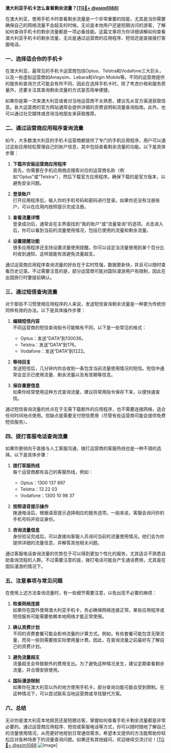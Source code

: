 **澳大利亚手机卡怎么查看剩余流量？[[TG💪+ @esim1088](https://t.me/s/esim1088)]**

在澳大利亚，使用手机卡时查看剩余流量是一个非常重要的技能，尤其是当你需要确保自己的网络流量不会超支的时候。无论是本地用户还是短期访问的游客，了解如何查询手机卡的剩余流量都是一项必备技能。这篇文章将为你详细讲解如何查看澳大利亚手机卡的剩余流量，无论是通过运营商的应用程序、短信还是直接拨打客服电话。

### **一、选择适合你的手机卡**

在澳大利亚，最常见的手机卡运营商包括Optus、Telstra和Vodafone三大巨头，以及一些虚拟运营商如Amaysim、Lebara和Virgin Mobile等。不同的运营商提供的服务和查询方式可能会有所不同，因此在选择手机卡时，除了考虑价格和服务质量外，还要关注其查询剩余流量的方式是否简单便捷。

如果你是第一次来澳大利亚或者对当地运营商不太熟悉，建议先从官方渠道获取信息。各大运营商的官方网站通常会提供详细的资费说明和流量查询指南。此外，也可以通过社交媒体或咨询当地朋友来获取推荐。

### **二、通过运营商应用程序查询流量**

如今，大多数澳大利亚的手机卡运营商都提供了专门的手机应用程序，用户可以通过这些应用轻松管理自己的账户信息，其中包括查看剩余流量的功能。以下是具体步骤：

1. **下载并安装运营商应用程序**  
   首先，你需要在手机应用商店搜索对应的运营商名称（例如“Optus”或“Telstra”），然后下载官方应用程序。确保下载的是官方版本，以避免安全问题。

2. **登录账户**  
   打开应用程序后，输入你的手机号码和密码进行登录。如果你还没有注册账户，可以在应用内按照提示完成注册。

3. **查看流量详情**  
   登录成功后，通常会在主界面找到“我的账户”或“流量查询”的选项。点击进入后，你可以看到当前的流量使用情况，包括已使用的流量和剩余流量。

4. **设置提醒功能**  
   很多应用程序还支持设置流量使用提醒。你可以设定当流量使用到某个百分比时收到通知，这样就能有效避免流量超支。

通过运营商应用程序查询流量的好处在于实时性强，数据更新快，并且可以随时查看历史记录。不过需要注意的是，部分运营商可能对国际漫游用户有限制，因此在出国旅行时要提前确认。

### **三、通过短信查询流量**

对于那些不习惯使用应用程序的人来说，发送短信查询剩余流量是一种更为传统但同样有效的办法。以下是具体操作步骤：

1. **编辑短信内容**  
   不同运营商的短信查询指令可能略有不同，以下是一些常见的格式：
   - Optus：发送“DATA”到130036。
   - Telstra：发送“DATA”到176。
   - Vodafone：发送“DATA”到1222。

2. **等待回复**  
   发送短信后，几分钟内你会收到一条包含当前流量使用情况的短信。短信中通常会显示已使用流量、剩余流量以及有效期等信息。

3. **保存重要信息**  
   如果你经常使用这种方式查询流量，建议将常用指令保存下来，以便快速查找。

通过短信查询流量的优点在于无需下载额外的应用程序，也不需要连接网络，适合任何时间地点使用。但缺点是需要支付短信费用（尽管有些运营商可能会提供免费短信服务）。

### **四、拨打客服电话查询流量**

如果你更倾向于直接与人工客服沟通，拨打运营商的客服热线也是一种不错的选择。以下是具体步骤：

1. **拨打客服热线**  
   每个运营商都有自己的客服热线，例如：
   - Optus：1300 137 897
   - Telstra：13 22 03
   - Vodafone：1300 10 98 37

2. **按照语音提示操作**  
   拨通电话后，根据语音提示选择相应的服务选项。一般来说，客服会询问你的手机号码并验证身份。

3. **咨询流量信息**  
   身份验证完成后，可以直接向客服人员询问当前的流量使用情况。他们会为你提供详细的流量信息，并解答其他相关问题。

通过客服电话查询流量的优势在于可以得到更加个性化的服务，尤其适合不熟悉自助查询流程的人群。不过需要注意的是，拨打电话可能会产生通话费用，尤其是在国际漫游的情况下。

### **五、注意事项与常见问题**

在使用上述方法查询流量时，有一些细节需要注意，以免出现不必要的麻烦：

1. **检查网络连接**  
   如果你在国外使用澳大利亚手机卡，务必确保网络连接正常。某些应用程序或短信服务可能需要依赖本地网络才能正常使用。

2. **确认资费计划**  
   不同的资费套餐可能会影响流量的计算方式。例如，有些套餐可能包含无限流量，而另一些则需要按实际使用量计费。因此，在查询流量之前最好先了解自己的资费计划。

3. **避免流量超支**  
   流量超支会导致额外的费用支出。为了避免这种情况发生，建议定期查看剩余流量，并合理安排使用。

4. **国际漫游限制**  
   如果你在澳大利亚以外的地方使用手机卡，部分查询功能可能会受到限制。在这种情况下，可以尝试联系当地运营商或寻找替代方案。

### **六、总结**

无论你是澳大利亚本地居民还是短期访客，掌握如何查看手机卡剩余流量都是非常必要的。通过运营商应用程序、短信或客服电话等方式，你可以随时随地了解自己的流量使用情况，从而更好地规划日常通信需求。希望本文提供的方法能帮助你轻松应对各种场景下的流量查询问题。如果还有其他疑问，欢迎继续交流讨论！[[TG💪+ @esim1088](https://t.me/s/esim1088) ![Image](https://i.postimg.cc/4NQfJmqS/Snipaste-2025-05-13-00-14-12.png)]